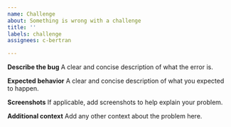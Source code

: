 ```yaml
---
name: Challenge
about: Something is wrong with a challenge
title: ''
labels: challenge
assignees: c-bertran

---
```


**Describe the bug**
A clear and concise description of what the error is.

**Expected behavior**
A clear and concise description of what you expected to happen.

**Screenshots**
If applicable, add screenshots to help explain your problem.

**Additional context**
Add any other context about the problem here.
